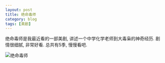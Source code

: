 ```yaml
---
layout: post
title: 绝命毒师
category: blog
tags: [美剧]
---
```

绝命毒师是我最近看的一部美剧, 讲述一个中学化学老师到大毒枭的神奇经历. 剧情很细腻, 非常好看.
总共有5季, 慢慢看吧.

![绝命毒师](https://dl.dropboxusercontent.com/u/38576266/images/thumb/jmds.png)

